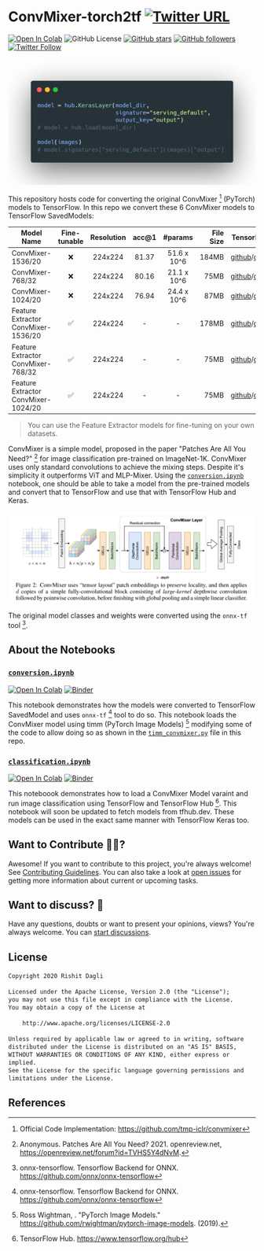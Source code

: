 # ConvMixer-torch2tf [![Twitter URL](https://img.shields.io/twitter/url?style=social&url=https%3A%2F%2Fgithub.com%2FRishit-dagli%2FConvMixer-torch2tf)](https://twitter.com/intent/tweet?text=Wow:&url=https%3A%2F%2Fgithub.com%2FRishit-dagli%2FConvMixer-torch2tf)

[![Open In Colab](https://colab.research.google.com/assets/colab-badge.svg)](https://colab.research.google.com/github/Rishit-dagli/ConvMixer-torch2tf/blob/main/classification.ipynb)
![GitHub License](https://img.shields.io/github/license/Rishit-dagli/ConvMixer-torch2tf)
[![GitHub stars](https://img.shields.io/github/stars/Rishit-dagli/ConvMixer-torch2tf?style=social)](https://github.com/Rishit-dagli/ConvMixer-torch2tf/stargazers)
[![GitHub followers](https://img.shields.io/github/followers/Rishit-dagli?label=Follow&style=social)](https://github.com/Rishit-dagli)
[![Twitter Follow](https://img.shields.io/twitter/follow/rishit_dagli?style=social)](https://twitter.com/intent/follow?screen_name=rishit_dagli)

![](media/example.png)

This repository hosts code for converting the original ConvMixer [^1] (PyTorch) models to TensorFlow. In this repo we convert these 6 ConvMixer models to TensorFlow SavedModels:

| Model Name | Fine-tunable | Resolution | acc@1 | #params | File Size | TensorFlow Model |
|------------|:---:|:---:|:---:|:---:|----------:|:--------------:|
| ConvMixer-1536/20 | ❌ | 224x224 | 81.37 | 51.6 x 10^6 | 184MB | [github](https://github.com/Rishit-dagli/ConvMixer-torch2tf/releases/download/v0.1.0/convmixer_1536_20.tar.gz)/[drive](https://drive.google.com/file/d/1qrzap4vi2KFQTHxf9h_AMbWGvtbP5rIA/view?usp=sharing)/[bucket](https://storage.googleapis.com/convmixer-hubmodels.appspot.com/convmixer_1536_20.tar.gz) |
| ConvMixer-768/32 | ❌ | 224x224 | 80.16 | 21.1 x 10^6 | 75MB | [github](https://github.com/Rishit-dagli/ConvMixer-torch2tf/releases/download/v0.1.0/convmixer_768_32.tar.gz)/[drive](https://drive.google.com/file/d/1NJgHKjPd3YC8XHypQIs5A05XKd15o0s3/view?usp=sharing)/[bucket](https://storage.googleapis.com/convmixer-hubmodels.appspot.com/convmixer_768_32.tar.gz) |
| ConvMixer-1024/20 | ❌ | 224x224 | 76.94 | 24.4 x 10^6 | 87MB | [github](https://github.com/Rishit-dagli/ConvMixer-torch2tf/releases/download/v0.1.0/convmixer_1024_20.tar.gz)/[drive](https://drive.google.com/file/d/1--jRgK0KmLtWCJswYtfxSIfEcjAOrJyv/view?usp=sharing)/[bucket](https://storage.googleapis.com/convmixer-hubmodels.appspot.com/convmixer_1024_20.tar.gz) |
| Feature Extractor ConvMixer-1536/20 | ✅ | 224x224 | - | - | 178MB | [github](https://github.com/Rishit-dagli/ConvMixer-torch2tf/releases/download/v0.1.0/convmixer_1536_20_fe.tar.gz)/[drive](https://drive.google.com/file/d/13s6JB0PVi_8QMnOVnsIW4qFYksRvou7C/view?usp=sharing)/[bucket](https://storage.googleapis.com/convmixer-hubmodels.appspot.com/convmixer_1536_20_fe.tar.gz) |
| Feature Extractor ConvMixer-768/32 | ✅ | 224x224 | - | - | 75MB | [github](https://github.com/Rishit-dagli/ConvMixer-torch2tf/releases/download/v0.1.0/convmixer_768_32_fe.tar.gz)/[drive](https://drive.google.com/file/d/1n_ebcn50JmZnrfPXuTTSjiabVZeZZO0f/view?usp=sharing)/[bucket](https://storage.googleapis.com/convmixer-hubmodels.appspot.com/convmixer_768_32_fe.tar.gz) |
| Feature Extractor ConvMixer-1024/20 | ✅ | 224x224 | - | - | 75MB | [github](https://github.com/Rishit-dagli/ConvMixer-torch2tf/releases/download/v0.1.0/convmixer_1024_20_fe.tar.gz)/[drive](https://drive.google.com/file/d/1Y8LO8U9jpizgHRZfXxdspaKra93usldr/view?usp=sharing)/[bucket](https://storage.googleapis.com/convmixer-hubmodels.appspot.com/convmixer_1024_20_fe.tar.gz) |

> You can use the Feature Extractor models for fine-tuning on your own datasets.

ConvMixer is a simple model, proposed in the paper "Patches Are All You Need?" [^2] for image classification pre-trained on ImageNet-1K. ConvMixer uses only standard convolutions to achieve the mixing steps. Despite it's simplicity it outperforms ViT and MLP-Mixer. Using the [`conversion.ipynb`](conversion.ipynb) notebook, one should be able to take a model from the pre-trained models and convert that to TensorFlow and use that with TensorFlow Hub and Keras.

![](media/architecture.png)

The original model classes and weights were converted using the `onnx-tf` tool [^3].

## About the Notebooks

### [`conversion.ipynb`](conversion.ipynb)
[![Open In Colab](https://colab.research.google.com/assets/colab-badge.svg)](https://colab.research.google.com/github/Rishit-dagli/ConvMixer-torch2tf/blob/main/conversion.ipynb)
[![Binder](https://mybinder.org/badge_logo.svg)](https://mybinder.org/v2/gh/Rishit-dagli/ConvMixer-torch2tf/HEAD?labpath=conversion.ipynb)

This notebook demonstrates how the models were converted to TensorFlow SavedModel and uses `onnx-tf` [^3] tool to do so. This notebook loads the ConvMixer model using timm (PyTorch Image Models) [^4] modifying some of the code to allow doing so as shown in the [`timm_convmixer.py`](timm_convmixer.py) file in this repo.

### [`classification.ipynb`](classification.ipynb)
[![Open In Colab](https://colab.research.google.com/assets/colab-badge.svg)](https://colab.research.google.com/github/Rishit-dagli/ConvMixer-torch2tf/blob/main/classification.ipynb)
[![Binder](https://mybinder.org/badge_logo.svg)](https://mybinder.org/v2/gh/Rishit-dagli/ConvMixer-torch2tf/HEAD?labpath=classification.ipynb)

This noteboook demonstrates how to load a ConvMixer Model varaint and run image classification using TensorFlow and TensorFlow Hub [^5]. This notebook will soon be updated to fetch models from tfhub.dev. These models can be used in the exact same manner with TensorFlow Keras too.

## Want to Contribute 🙋‍♂️?

Awesome! If you want to contribute to this project, you're always welcome! See [Contributing Guidelines](CONTRIBUTING.md). You can also take a look at [open issues](https://github.com/Rishit-dagli/ConvMixer-torch2tf/issues) for getting more information about current or upcoming tasks.

## Want to discuss? 💬

Have any questions, doubts or want to present your opinions, views? You're always welcome. You can [start discussions](https://github.com/Rishit-dagli/ConvMixer-torch2tf/discussions).

## License

```
Copyright 2020 Rishit Dagli

Licensed under the Apache License, Version 2.0 (the "License");
you may not use this file except in compliance with the License.
You may obtain a copy of the License at

    http://www.apache.org/licenses/LICENSE-2.0

Unless required by applicable law or agreed to in writing, software
distributed under the License is distributed on an "AS IS" BASIS,
WITHOUT WARRANTIES OR CONDITIONS OF ANY KIND, either express or implied.
See the License for the specific language governing permissions and
limitations under the License.
```

## References

[^1]: Official Code Implementation: https://github.com/tmp-iclr/convmixer
[^2]: Anonymous. Patches Are All You Need? 2021. openreview.net, https://openreview.net/forum?id=TVHS5Y4dNvM.
[^3]: onnx-tensorflow. Tensorflow Backend for ONNX. https://github.com/onnx/onnx-tensorflow
[^4]: Ross Wightman, . "PyTorch Image Models." https://github.com/rwightman/pytorch-image-models. (2019).
[^5]: TensorFlow Hub. https://www.tensorflow.org/hub
